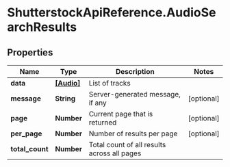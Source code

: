 # ShutterstockApiReference.AudioSearchResults

## Properties
Name | Type | Description | Notes
------------ | ------------- | ------------- | -------------
**data** | [**[Audio]**](Audio.md) | List of tracks | 
**message** | **String** | Server-generated message, if any | [optional] 
**page** | **Number** | Current page that is returned | [optional] 
**per_page** | **Number** | Number of results per page | [optional] 
**total_count** | **Number** | Total count of all results across all pages | 


